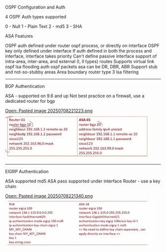 OSPF Configuration and Auth

4 OSPF Auth types supported

0 - Null
1 -  Plain Text
2 - md5
3 - SHA

ASA Features

OSPF auth defined under router ospf process, or directly on interface
OSPF key only defined under interface
If auth defined in both the process and interface, interface takes priority
Can't define passive interface
support of intra-area, inter-area, and external (I, II types) routes
Supports virtual link
ospf lsa flooding
auth ospf packets
asa can be DR, DBR, ABR
Support stub and not-so-stubby areas
Area boundary router type 3 lsa filtering

---

BGP Authentication

ASA - supported on 9.6 and up
Not best practice on a firewall, use a dedicated router for bgp

[Open: Pasted image 20250708221223.png](../../../Media/22d9c86c1db4dce18ef62c94fb748a02_MD5.jpeg)
![](../../../Media/22d9c86c1db4dce18ef62c94fb748a02_MD5.jpeg)

---

EIGRP Authentication

ASA supported md5
ASA pass supported under interface
Router - use a key chain

[Open: Pasted image 20250708221340.png](../../../Media/43e2f3b4b69f3b1e09a6cbcc278e31c8_MD5.jpeg)
![](../../../Media/43e2f3b4b69f3b1e09a6cbcc278e31c8_MD5.jpeg)

